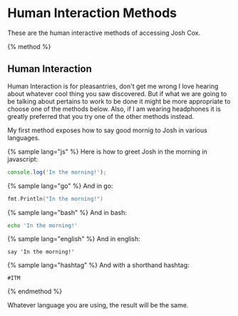 # Human Interaction Methods

These are the human interactive methods of accessing Josh Cox.

{% method %}
## Human Interaction

Human Interaction is for pleasantries, don't get me wrong I love
hearing about whatever cool thing you saw discovered. But if what we are
going to be talking about pertains to work to be done it might be more
appropriate to choose one of the methods below.  Also, if I am wearing
headphones it is greatly preferred that you try one of the other methods
instead.

My first method exposes how to say good mornig to Josh in various languages.

{% sample lang="js" %}
Here is how to greet Josh in the morning in javascript:

```js
console.log('In the morning!');
```

{% sample lang="go" %}
And in go:

```go
fmt.Println("In the morning!")
```

{% sample lang="bash" %}
And in bash:

```bash
echo 'In the morning!'
```

{% sample lang="english" %}
And in english:

```english
say 'In the morning!'
```

{% sample lang="hashtag" %}
And with a shorthand hashtag:

```hashtag
#ITM
```
{% endmethod %}

Whatever language you are using, the result will be the same.
